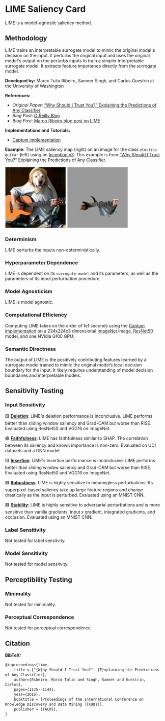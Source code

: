 # LIME Saliency Card
LIME is a model-agnostic saliency method.

## Methodology
LIME trains an interpretable surrogate model to mimic the original model's decision on the input. It perturbs the original input and uses the original model's output on the perturbs inputs to train a simpler interpretable surrogate model. It extracts feature importance directly from the surrogate model. 

**Developed by:** Marco Tulio Ribeiro, Sameer Singh, and Carlos Guestrin at the University of Washington

**References:**
- *Original Paper*: [“Why Should I Trust You?” Explaining the Predictions of Any Classifier](https://arxiv.org/pdf/1602.04938v1.pdf)
- *Blog Post*: [O'Reilly Blog](https://www.oreilly.com/content/introduction-to-local-interpretable-model-agnostic-explanations-lime/)
- *Blog Post*: [Marco Ribeiro blog post on LIME](https://homes.cs.washington.edu/~marcotcr/blog/lime/)

**Implementations and Tutorials:** 
- [Captum implementation](https://captum.ai/api/lime.html)

**Example:** The LIME saliency map (right) on an image for the class `electric guitar` (left) using an [Inception v3](https://arxiv.org/pdf/1512.00567.pdf). This example is from [“Why Should I Trust You?” Explaining the Predictions of Any Classifier](https://arxiv.org/pdf/1602.04938v1.pdf).

<img src="lime_example.png" alt="Example of LIME on an image of a dog playing guitar. The saliency selects the neck of the guitar." width="400" />

### Determinism
LIME perturbs the inputs non-deterministically. 

### Hyperparameter Dependence
LIME is dependent on its `surrogate model` and its parameters, as well as the parameters of its input perturbation procedure.

### Model Agnosticism
LIME is model agnostic.

### Computational Efficiency
Computing LIME takes on the order of $1\mathrm{e}{1}$ seconds using the [Captum implementation](https://captum.ai/api/saliency.html) on a 224x224x3 dimensional [ImageNet](https://www.image-net.org/) image, [ResNet50](https://arxiv.org/abs/1512.03385) model, and one NVidia G100 GPU.

### Semantic Directness
The output of LIME is the positively contributing features learned by a surrogate model trained to mimic the original model’s local decision boundary for the input. It likely requires understanding of model decision boundaries and interpretable models.

## Sensitivity Testing

### Input Sensitivity

&#129000; **[Deletion](https://arxiv.org/pdf/1806.07421.pdf)**: LIME's deletion performance is inconclusive. LIME performs better than sliding window saliency and Grad-CAM but worse than RISE. Evaluated using ResNet50 and VGG16 on ImageNet.

&#128994; **[Faithfulness](https://arxiv.org/pdf/1806.07538.pdf)**: LIME has faithfulness similar to SHAP. The correlation between its saliency and known importance is non-zero. Evaluated on UCI datasets and a CNN model.

&#129000; **[Insertion](https://arxiv.org/pdf/1806.07421.pdf)**: LIME's insertion performance is inconclusive. LIME performs better than sliding window saliency and Grad-CAM but worse than RISE. Evaluated using ResNet50 and VGG16 on ImageNet.

&#128997; **[Robustness](https://arxiv.org/pdf/1806.08049.pdf)**: LIME is highly sensitive to meaningless perturbations. Its superpixel-based saliency take up large feature regions and change drastically as the input is perturbed. Evaluated using an MNIST CNN.

&#128997; **[Stability](https://arxiv.org/pdf/1806.07538.pdf)**: LIME is highly sensitive to adversarial perturbations and is more sensitive than vanilla gradients, input x gradient, integrated gradients, and occlusion. Evaluated using an MNIST CNN.

### Label Sensitivity
Not tested for label sensitvity.

### Model Sensitivity
Not tested for model sensitvity.

## Perceptibility Testing

### Minimality
Not tested for minimality.

### Perceptual Correspondence
Not tested for perceptual correspondence.

## Citation

**BibTeX:**
```
@inproceedings{lime,
    title = {"{W}hy Should I Trust You?": {E}xplaining the Predictions of Any Classifier},
    author={Ribeiro, Marco Tulio and Singh, Sameer and Guestrin, Carlos},
    pages={1135--1144},
    year={2016},
    booktitle = {Proceedings of the International Conference on Knowledge Discovery and Data Mining ({KDD})},
    publisher = {{ACM}},
}
```

